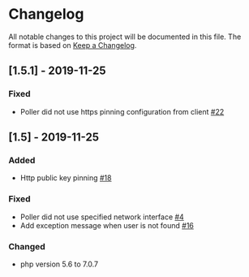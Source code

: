 # Changelog
All notable changes to this project will be documented in this file.
The format is based on [Keep a Changelog](https://keepachangelog.com/en/1.0.0/).

## [1.5.1] - 2019-11-25

### Fixed
- Poller did not use https pinning configuration from client [#22](https://github.com/SK-EID/smart-id-php-client/pull/22)

## [1.5] - 2019-11-25

### Added
- Http public key pinning [#18](https://github.com/SK-EID/smart-id-php-client/pull/18)

### Fixed
- Poller did not use specified network interface [#4](https://github.com/SK-EID/smart-id-php-client/issues/4)
- Add exception message when user is not found [#16](https://github.com/SK-EID/smart-id-php-client/pull/16)

### Changed
- php version 5.6 to 7.0.7
